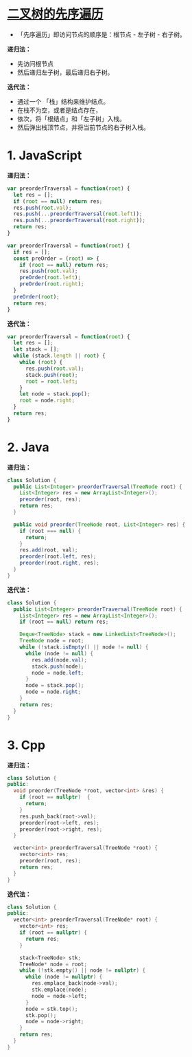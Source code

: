 # [二叉树的先序遍历](https://leetcode-cn.com/problems/binary-tree-preorder-traversal/)

- 「先序遍历」即访问节点的顺序是：根节点 - 左子树 - 右子树。

**递归法：**

- 先访问根节点
- 然后递归左子树，最后递归右子树。

**迭代法：**

- 通过一个 「栈」结构来维护结点。
- 在栈不为空，或者是结点存在，
- 依次，将「根结点」和「左子树」入栈。
- 然后弹出栈顶节点，并将当前节点的右子树入栈。

# 1. JavaScript

**递归法：**

```js
var preorderTraversal = function(root) {
  let res = [];
  if (root == null) return res;
  res.push(root.val);
  res.push(...preorderTraversal(root.left));
  res.push(...preorderTraversal(root.right)); 
  return res;
}
```

```js
var preorderTraversal = function(root) {
  if res = [];
  const preOrder = (root) => {
    if (root == null) return res;
    res.push(root.val);
    preOrder(root.left);
    preOrder(root.right);
  }
  preOrder(root);
  return res;
}
```

**迭代法：**

```js
var preorderTraversal = function(root) {
  let res = [];
  let stack = [];
  while (stack.length || root) {
    while (root) {
      res.push(root.val);
      stack.push(root);
      root = root.left;
    }
    let node = stack.pop();
    root = node.right; 
  }
  return res;
}
```

# 2. Java

**递归法：**

```java
class Solution {
  public List<Integer> preorderTraversal(TreeNode root) {
    List<Integer> res = new ArrayList<Integer>();
    preorder(root, res);
    return res;
  }

  public void preorder(TreeNode root, List<Integer> res) {
    if (root === null) {
      return;
    }
    res.add(root, val);
    preorder(root.left, res);
    preorder(root.right, res);
  }
}
```

**迭代法：**

```java
class Solution {
  public List<Integer> preorderTraversal(TreeNode root) {
    List<Integer> res = new ArrayList<Integer>();
    if (root == null) return res;

    Deque<TreeNode> stack = new LinkedList<TreeNode>();
    TreeNode node = root;
    while (!stack.isEmpty() || node != null) {
      while (node != null) {
        res.add(node.val);
        stack.push(node);
        node = node.left;
      }
      node = stack.pop();
      node = node.right;
    }
    return res;
  }
}
```

# 3. Cpp

**递归法：**

```cpp
class Solution {
public:
  void preorder(TreeNode *root, vector<int> &res) {
    if (root == nullptr)  {
      return;
    }
    res.push_back(root->val);
    preorder(root->left, res);
    preorder(root->right, res);
  }

  vector<int> preorderTraversal(TreeNode *root) {
    vector<int> res;
    preorder(root, res);
    return res;
  }
}
```

**迭代法：**

```cpp
class Solution {
public:
  vector<int> preorderTraversal(TreeNode* root) {
    vector<int> res;
    if (root == nullptr) {
      return res;
    }

    stack<TreeNode> stk;
    TreeNode* node = root;
    while (!stk.empty() || node != nullptr) {
      while (node != nullptr) {
        res.emplace_back(node->val);
        stk.emplace(node);
        node = node->left;
      }
      node = stk.top();
      stk.pop();
      node = node->right;
    }
    return res;
  }
}
```